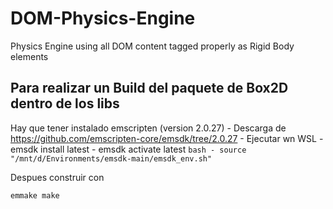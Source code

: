 # DOM-Physics-Engine
Physics Engine using all DOM content tagged properly as Rigid Body elements


## Para realizar un Build del paquete de Box2D dentro de los libs
Hay que tener instalado emscripten (version 2.0.27)
	- Descarga de https://github.com/emscripten-core/emsdk/tree/2.0.27
	- Ejecutar wn WSL
		- emsdk install latest
		- emsdk activate latest
	```bash
	- source "/mnt/d/Environments/emsdk-main/emsdk_env.sh"
	```

Despues construir con
```bash
emmake make
```